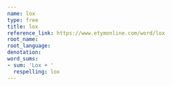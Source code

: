 ```yaml
---
name: lox
type: free
title: lox
reference_link: https://www.etymonline.com/word/lox
root_name: 
root_language: 
denotation: 
word_sums:
- sum: 'Lox + '
  respelling: lox
---
```

